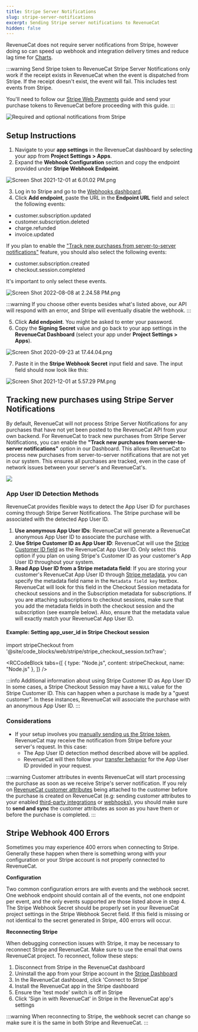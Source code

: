 ```yaml
---
title: Stripe Server Notifications
slug: stripe-server-notifications
excerpt: Sending Stripe server notifications to RevenueCat
hidden: false
---
```


RevenueCat does not require server notifications from Stripe, however doing so can speed up webhook and integration delivery times and reduce lag time for [Charts](/dashboard-and-metrics/charts).

:::warning Send Stripe token to RevenueCat
Stripe Server Notifications only work if the receipt exists in RevenueCat when the event is dispatched from Stripe. If the receipt doesn't exist, the event will fail. This includes test events from Stripe.

You'll need to follow our [Stripe Web Payments](/web/integrations/stripe) guide and send your purchase tokens to RevenueCat before proceeding with this guide.
:::

![Required and optional notifications from Stripe](/images/98a0f1c-stripe_notifications_aec74502997f2c0b977a7e6477cb5adf.png)

## Setup Instructions

1. Navigate to your **app settings** in the RevenueCat dashboard by selecting your app from **Project Settings > Apps**.
2. Expand the **Webhook Configuration** section and copy the endpoint provided under **Stripe Webhook Endpoint**.

![Screen Shot 2021-12-01 at 6.01.02 PM.png](/images/85899d3-Screen_Shot_2021-12-01_at_6.01.02_PM_9ba4504cff9f16070175a69d10392592.png)

3. Log in to Stripe and go to the [Webhooks dashboard](https://dashboard.stripe.com/webhooks).
4. Click **Add endpoint**, paste the URL in the **Endpoint URL** field and select the following events:

- customer.subscription.updated
- customer.subscription.deleted
- charge.refunded
- invoice.updated

If you plan to enable the ["Track new purchases from server-to-server notifications"](/platform-resources/server-notifications/stripe-server-notifications#tracking-new-purchases-using-stripe-server-notifications) feature, you should also select the following events:

- customer.subscription.created
- checkout.session.completed

It's important to only select these events.

![Screen Shot 2022-08-08 at 2.24.58 PM.png](/images/c1f3542-Screen_Shot_2022-08-08_at_2.24.58_PM_4d2f0f228412b78eeb63c6255d15d5cf.png)

:::warning
If you choose other events besides what's listed above, our API will respond with an error, and Stripe will eventually disable the webhook.
:::

5. Click **Add endpoint**. You might be asked to enter your password.
6. Copy the **Signing Secret** value and go back to your app settings in the **RevenueCat Dashboard** (select your app under **Project Settings > Apps**).

![Screen Shot 2020-09-23 at 17.44.04.png](/images/3a87ff5-8db7d64-Screen_Shot_2020-09-23_at_17.44.04_fdf72a0e6e4db1ed5f06048c64fb5e55.png)

7. Paste it in the **Stripe Webhook Secret** input field and save. The input field should now look like this:

![](/images/44eb66c-Screen_Shot_2021-12-01_at_5.57.29_PM_47e00510cc368278d0798009e6685cd8.png "Screen Shot 2021-12-01 at 5.57.29 PM.png")

## Tracking new purchases using Stripe Server Notifications

By default, RevenueCat will not process Stripe Server Notifications for any purchases that have not yet been posted to the RevenueCat API from your own backend. For RevenueCat to track new purchases from Stripe Server Notifications, you can enable the **"Track new purchases from server-to-server notifications"** option in our Dashboard. This allows RevenueCat to process new purchases from server-to-server notifications that are not yet in our system. This ensures all purchases are tracked, even in the case of network issues between your server's and RevenueCat's.

![](/images/stripe_no_code_configuration.png)

### App User ID Detection Methods

RevenueCat provides flexible ways to detect the App User ID for purchases coming through Stripe Server Notifications. The Stripe purchase will be associated with the detected App User ID.

1. **Use anonymous App User IDs**: RevenueCat will generate a RevenueCat anonymous App User ID to associate the purchase with.
2. **Use Stripe Customer ID as App User ID**: RevenueCat will use the [Stripe Customer ID field](https://docs.stripe.com/api/customers/object#customer_object-id) as the RevenueCat App User ID. Only select this option if you plan on using Stripe's Customer ID as your customer's App User ID throughout your system.
3. **Read App User ID from a Stripe metadata field**: If you are storing your customer's RevenueCat App User ID through [Stripe metadata](https://docs.stripe.com/metadata), you can specify the metadata field name in the `Metadata field key` textbox. RevenueCat will look for this field in the Checkout Session metadata for checkout sessions and in the Subscription metadata for subscriptions. If you are attaching subscriptions to checkout sessions, make sure that you add the metadata fields in both the checkout session and the subscription (see example below). Also, ensure that the metadata value will exactly match your RevenueCat App User ID.

#### Example: Setting app_user_id in Stripe Checkout session

import stripeCheckout from '@site/code_blocks/web/stripe/stripe_checkout_session.txt?raw';

<RCCodeBlock
tabs={[
{ type: "Node.js", content: stripeCheckout, name: "Node.js" },
]}
/>

:::info Additional information about using Stripe Customer ID as App User ID
In some cases, a Stripe Checkout Session may have a `NULL` value for the Stripe Customer ID. This can happen when a purchase is made by a "guest customer". In these instances, RevenueCat will associate the purchase with an anonymous App User ID.
:::

### Considerations

- If your setup involves you [manually sending us the Stripe token](/web/integrations/stripe#5-send-stripe-tokens-to-revenuecat), RevenueCat may receive the notification from Stripe before your server's request. In this case:
  - The App User ID detection method described above will be applied.
  - RevenueCat will then follow your [transfer behavior](/getting-started/restoring-purchases) for the App User ID provided in your request.

:::warning Customer attributes in events
RevenueCat will start processing the purchase as soon as we receive Stripe's server notification. If you rely on [RevenueCat customer attributes](/customers/customer-attributes) being attached to the customer before the purchase is created on RevenueCat (e.g: sending customer attributes to your enabled [third-party integrations](/integrations/third-party-integrations) or [webhooks](/integrations/webhooks)), you should make sure to **send and sync** the customer attributes as soon as you have them or before the purchase is completed.
:::

## Stripe Webhook 400 Errors

Sometimes you may experience 400 errors when connecting to Stripe. Generally these happen when there is something wrong with your configuration or your Stripe account is not properly connected to RevenueCat.

**Configuration**

Two common configuration errors are with events and the webhook secret.  
One webhook endpoint should contain all of the events, not one endpoint per event, and the only events supported are those listed above in step 4. The Stripe Webhook Secret should be properly set in your RevenueCat project settings in the Stripe Webhook Secret field. If this field is missing or not identical to the secret generated in Stripe, 400 errors will occur.

**Reconnecting Stripe**

When debugging connection issues with Stripe, it may be necessary to reconnect Stripe and RevenueCat. Make sure to use the email that owns RevenueCat project. To reconnect, follow these steps:

1. Disconnect from Stripe in the RevenueCat dashboard
2. Uninstall the app from your Stripe account in the [Stripe Dashboard](https://dashboard.stripe.com/settings/apps/com.revenuecat.customer)
3. In the RevenueCat dashboard, click 'Connect to Stripe'
4. Install the RevenueCat app in the Stripe dashboard
5. Ensure the 'test mode' switch is off in Stripe
6. Click 'Sign in with RevenueCat' in Stripe in the RevenueCat app's settings

:::warning
When reconnecting to Stripe, the webhook secret can change so make sure it is the same in both Stripe and RevenueCat.
:::
